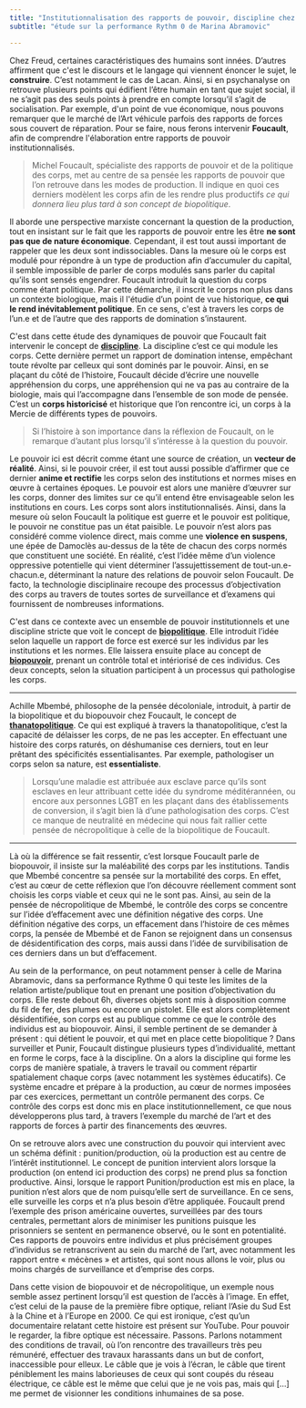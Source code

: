 ```yaml
---
title: "Institutionnalisation des rapports de pouvoir, discipline chez Foucault et thanatopolitique chez Mbembé :"
subtitle: "étude sur la performance Rythm 0 de Marina Abramovic"

---
```


Chez Freud, certaines caractéristiques des humains sont innées. D’autres affirment que c'est le discours et le langage qui viennent énoncer le sujet, le **construire**. C’est notamment le cas de Lacan. Ainsi, si en psychanalyse on retrouve plusieurs points qui édifient l’être humain en tant que sujet social, il ne s’agit pas des seuls points à prendre en compte lorsqu’il s’agit de socialisation. Par exemple, d'un point de vue économique, nous pouvons remarquer que le marché de l’Art véhicule parfois des rapports de forces sous couvert de réparation. Pour se faire, nous ferons intervenir **Foucault**, afin de comprendre l'élaboration entre rapports de pouvoir institutionnalisés.

> Michel Foucault, spécialiste des rapports de pouvoir et de la politique des corps, met au centre de sa pensée les rapports de pouvoir que l’on retrouve dans les modes de production. Il indique en quoi ces derniers modèlent les corps afin de les rendre plus productifs _ce qui donnera lieu plus tard à son concept de biopolitique_.  

Il aborde une perspective marxiste concernant la question de la production, tout en insistant sur le fait que les rapports de pouvoir entre les être **ne sont pas que de nature économique**. Cependant, il est tout aussi important de rappeler que les deux sont indissociables. Dans la mesure où le corps est modulé pour répondre à un type de production afin d’accumuler du capital, il semble impossible de parler de corps modulés sans parler du capital qu’ils sont sensés engendrer. Foucault introduit la question du corps comme étant politique. Par cette démarche, il inscrit le corps non plus dans un contexte biologique, mais il l'étudie d’un point de vue historique, **ce qui le rend inévitablement politique**. En ce sens, c'est à travers les corps de l’un.e et de l’autre que des rapports de domination s’instaurent. 

C'est dans cette étude des dynamiques de pouvoir que Foucault fait intervenir le concept de [**discipline**](https://www.gallimard.fr/catalogue/dits-et-ecrits-1-1954-1975/9782070761869). La discipline c’est ce qui module les corps. Cette dernière permet un rapport de domination intense, empêchant toute révolte par celleux qui sont dominés par le pouvoir. Ainsi, en se plaçant du côté de l’histoire, Foucault décide d’écrire une nouvelle appréhension du corps, une appréhension qui ne va pas au contraire de la biologie, mais qui l’accompagne dans l’ensemble de son mode de pensée. C’est un **corps historicisé** et historique que l’on rencontre ici, un corps à la Mercie de différents types de pouvoirs.

> Si l’histoire à son importance dans la réflexion de Foucault, on le remarque d’autant plus lorsqu’il s’intéresse à la question du pouvoir. 

Le pouvoir ici est décrit comme étant une source de création, un **vecteur de réalité**. Ainsi, si le pouvoir créer, il est tout aussi possible d’affirmer que ce dernier **anime et rectifie** les corps selon des institutions et normes mises en œuvre à certaines époques. Le pouvoir est alors une manière d’œuvrer sur les corps, donner des limites sur ce qu’il entend être envisageable selon les institutions en cours. Les corps sont alors institutionnalisés. Ainsi, dans la mesure où selon Foucault la politique est guerre et le pouvoir est politique, le pouvoir ne constitue pas un état paisible. Le pouvoir n’est alors pas considéré comme violence direct, mais comme une **violence en suspens**, une épée de Damoclès au-dessus de la tête de chacun des corps normés que constituent une société. En réalité, c’est l’idée même d’un violence oppressive potentielle qui vient déterminer l’assujettissement de tout-un.e-chacun.e, déterminant la nature des relations de pouvoir selon Foucault. De facto, la technologie disciplinaire recoupe des processus d’objectivation des corps au travers de toutes sortes de surveillance et d’examens qui fournissent de nombreuses informations.

C'est dans ce contexte avec un ensemble de pouvoir institutionnels et une discipline stricte que voit le concept de [**biopolitique**](https://www.gallimard.fr/catalogue/dits-et-ecrits-1-1954-1975/9782070761869). Elle introduit l’idée selon laquelle un rapport de force est exercé sur les individus par les institutions et les normes. Elle laissera ensuite place au concept de [**biopouvoir**](https://www.gallimard.fr/catalogue/dits-et-ecrits-1-1954-1975/9782070761869), prenant un contrôle total et intériorisé de ces individus. Ces deux concepts, selon la situation participent à un processus qui pathologise les corps. 

---

Achille Mbembé, philosophe de la pensée décoloniale, introduit, à partir de la biopolitique et du biopouvoir chez Foucault, le concept de  [**thanatopolitique**](https://read.dukeupress.edu/public-culture/article-abstract/15/1/11/31714/Necropolitics?redirectedFrom=fulltext). Ce qui est expliqué à travers la thanatopolitique, c’est la capacité de délaisser les corps, de ne pas les accepter. En effectuant une histoire des corps raturés, on déshumanise ces derniers, tout en leur prêtant des spécificités essentialisantes. Par exemple, pathologiser un corps selon sa nature, est **essentialiste**. 

>Lorsqu’une maladie est attribuée aux esclave parce qu’ils sont esclaves en leur attribuant cette idée du syndrome méditérannéen, ou encore aux personnes LGBT en les plaçant dans des établissements de conversion, il s’agit bien là d’une pathologisation des corps. C’est ce manque de neutralité en médecine qui nous fait rallier cette pensée de nécropolitique à celle de la biopolitique de Foucault. 
---
Là où la différence se fait ressentir, c’est lorsque Foucault parle de biopouvoir, il insiste sur la maléabilité des corps par les institutions. Tandis que Mbembé concentre sa pensée sur la mortabilité des corps. En effet, c’est au cœur de cette réflexion que l’on découvre réellement comment sont choisis les corps viable et ceux qui ne le sont pas. Ainsi, au sein de la pensée de nécropolitique de Mbembé, le contrôle des corps se concentre sur l’idée d’effacement avec une définition négative des corps. Une définition négative des corps, un effacement dans l’histoire de ces mêmes corps, la pensée de Mbembé et de Fanon se rejoignent dans un consensus de désidentification des corps, mais aussi dans l’idée de survibilisation de ces derniers dans un but d’effacement. 

Au sein de la performance, on peut notamment penser à celle de Marina Abramovic, dans sa performance Rythme 0 qui teste les limites de la relation artiste/publique tout en prenant une position d’objectivation du corps. Elle reste debout 6h, diverses objets sont mis à disposition comme du fil de fer, des plumes ou encore un pistolet. Elle est alors complètement désidentifiée, son corps est au publique comme ce que le contrôle des individus est au biopouvoir. Ainsi, il semble pertinent de se demander à présent : qui détient le pouvoir, et qui met en place cette biopolitique ? Dans surveiller et Punir, Foucault distingue plusieurs types d’individualité, mettant en forme le corps, face à la discipline. On a alors la discipline qui forme les corps de manière spatiale, à travers le travail ou comment répartir spatialement chaque corps (avec notamment les systèmes éducatifs). Ce système encadre et prépare à la production, au cœur de normes imposées par ces exercices, permettant un contrôle permanent des corps. Ce contrôle des corps est donc mis en place institutionnellement, ce que nous développerons plus tard, à travers l’exemple du marché de l’art et des rapports de forces à partir des financements des œuvres. 

On se retrouve alors avec une construction du pouvoir  qui intervient avec un schéma définit : punition/production, où la production est au centre de l’intérêt institutionnel. Le concept de punition intervient alors lorsque la production (on entend ici production des corps) ne prend plus sa fonction productive. Ainsi, lorsque le rapport Punition/production est mis en place, la punition n’est alors que de nom puisqu’elle sert de surveillance. En ce sens, elle surveille les corps et n’a plus besoin d’être appliquée. Foucault prend l’exemple des prison américaine ouvertes, surveillées par des tours centrales, permettant alors de minimiser les punitions puisque les prisonniers se sentent en permanence observé, ou le sont en potentialité. Ces rapports de pouvoirs entre individus et plus précisément groupes d’individus se retranscrivent au sein du marché de l’art, avec notamment les rapport entre « mécènes » et artistes, qui sont nous allons le voir, plus ou moins chargés de surveillance et d’emprise des corps. 

Dans cette vision de biopouvoir et de nécropolitique, un exemple nous semble assez pertinent lorsqu’il est question de l’accès à l’image. En effet, c’est celui de la pause de la première fibre optique, reliant l’Asie du Sud Est à la Chine et à l’Europe en 2000. Ce qui est ironique, c’est qu’un documentaire relatant cette histoire est présent sur YouTube. Pour pouvoir le regarder, la fibre optique est nécessaire. Passons. Parlons notamment des conditions de travail, où l’on rencontre des travailleurs très peu rémunéré, effectuer des travaux harassants dans un but de confort, inaccessible pour elleux. 
Le câble que je vois à l’écran, le câble que tirent péniblement les mains laborieuses de ceux qui sont coupés du réseau électrique, ce câble est le même que celui que je ne vois pas, mais qui […] me permet de visionner les conditions inhumaines de sa pose.